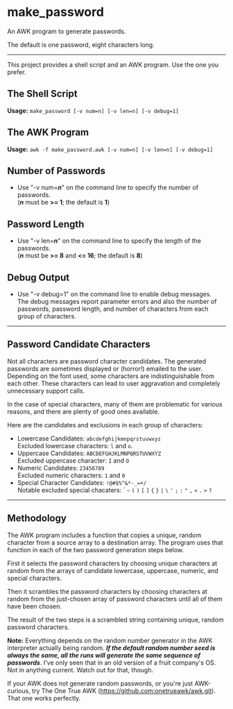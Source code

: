 # make_password

An AWK program to generate passwords.

The default is one password, eight characters long.  

<hr />

This project provides a shell script and an AWK program.  Use the one you prefer.

## The Shell Script

**Usage:** `make_password [-v num=n] [-v len=n] [-v debug=1]`

## The AWK Program

**Usage:** `awk -f make_password.awk [-v num=n] [-v len=n] [-v debug=1]`

## Number of Passwords

* Use "-v num=***n***" on the command line to specify the number of passwords.<br />(***n*** must be **>= 1**; the default is **1**)

## Password Length

* Use "-v len=***n***" on the command line to specify the length of the passwords.<br />(***n*** must be **>= 8** and **<= 16**; the default is **8**)

## Debug Output

* Use "-v debug=1" on the command line to enable debug messages.<br />The debug messages report parameter errors and also the number of passwords, password length, and number of characters from each group of characters.

<hr />

## Password Candidate Characters

Not all characters are password character candidates.  The generated passwords are sometimes displayed or (horror!) emailed to the user.  Depending on the font used, some characters are indistinguishable from each other.  These characters can lead to user aggravation and completely unnecessary support calls.

In the case of special characters, many of them are problematic for various reasons, and there are plenty of good ones available.

Here are the candidates and exclusions in each group of characters:

* Lowercase Candidates: `abcdefghijkmnpqrstuvwxyz`<br /> Excluded lowercase characters: `l` and `o`.
* Uppercase Candidates: `ABCDEFGHJKLMNPQRSTUVWXYZ`<br /> Excluded uppercase character: `I` and `O`  
* Numeric Candidates: `23456789`<br />  Excluded numeric characters: `1` and `0` 
* Special Character Candidates: `!@#$%^&*-_=+/`
  <br /> Notable excluded special chacaters: \` `~` `(` `)` `[` `]` `{` `}` `|` `\` `'`  `;` `:` `"` `,` `<` `.` `>` `?`

<hr />

## Methodology

The AWK program includes a function that copies a unique, random character from a source array to a destination array.  The program uses that function in each of the two password generation steps below.  

First it selects the password characters by choosing unique characters at random from the arrays of candidate lowercase, uppercase, numeric, and special characters.

Then it scrambles the password characters by choosing characters at random from the just-chosen array of password characters until all of them have been chosen. 

The result of the two steps is a scrambled string containing unique, random password characters.

**Note:** Everything depends on the random number generator in the AWK interpreter actually being random.  ***If the default random number seed is always the same, all the runs will generate the same sequence of passwords***.  I've only seen that in an old version of a fruit company's OS.  Not in anything current.  Watch out for that, though.  

If your AWK does not generate random passwords, or you're just AWK-curious, try The One True AWK (https://github.com:onetrueawk/awk.git).  That one works perfectly.

